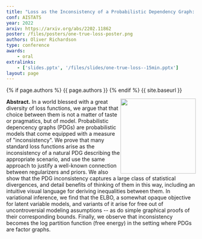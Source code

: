 ```yaml
---
title: "Loss as the Inconsistency of a Probabilistic Dependency Graph: Choose Your Model, not Your Loss Function"
conf: AISTATS
year: 2022
arxiv: https://arxiv.org/abs/2202.11862
poster: /files/posters/one-true-loss-poster.png
authors: Oliver Richardson
type: conference
awards:
    - oral
extralinks:
    - ['slides.pptx', '/files/slides/one-true-loss--15min.pptx']
layout: page
---
```


{% if page.authors %}
    {{ page.authors }}
{% endif %}
{{ site.baseurl }}

<img style="float:right;" width="200px" src="{{ site.baseurl }}/files/posters/one-true-loss-thumb.png"/>
<span style="max-width:80ch;margin-top:20px;">
<b>Abstract.</b>
In a world blessed with a great diversity of loss functions, we argue that that choice between them is not a matter of taste or pragmatics, but of model. Probabilistic depencency graphs (PDGs) are probabilistic models that come equipped with a measure of "inconsistency". We prove that many standard loss functions arise as the inconsistency of a natural PDG describing the appropriate scenario, and use the same approach to justify a well-known connection between regularizers and priors. We also show that the PDG inconsistency captures a large class of statistical divergences, and detail benefits of thinking of them in this way, including an intuitive visual language for deriving inequalities between them. In variational inference, we find that the ELBO, a somewhat opaque objective for latent variable models, and variants of it arise for free out of uncontroversial modeling assumptions -- as do simple graphical proofs of their corresponding bounds. Finally, we observe that inconsistency becomes the log partition function (free energy) in the setting where PDGs are factor graphs.
</span>